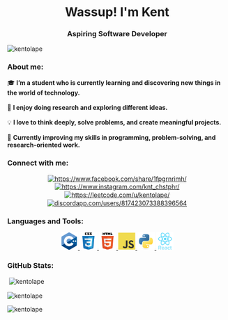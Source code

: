 <h1 align="center">Wassup! I'm Kent</h1>
<h3 align="center">Aspiring Software Developer</h3>
<p align="left"> <img src="https://komarev.com/ghpvc/?username=kentolape&label=Profile%20views&color=0e75b6&style=flat" alt="kentolape" /> </p>


<h3 align="left">About me:</h3>
🎓 <b>I’m a student who is currently learning and discovering new things in the world of technology.</b><br><br>🔎 <b>I enjoy doing research and exploring different ideas.</b><br><br>
 💡 <b> I love to think deeply, solve problems, and create meaningful projects.</b> <br><br>🌱 <b>Currently improving my skills in programming, problem-solving, and research-oriented work.</b>


<h3 align="left">Connect with me:</h3>
<p align="center">
<a href="https://fb.com/https://www.facebook.com/share/1fpgrnrimh/" target="blank"><img align="center" src="https://raw.githubusercontent.com/rahuldkjain/github-profile-readme-generator/master/src/images/icons/Social/facebook.svg" alt="https://www.facebook.com/share/1fpgrnrimh/" height="30" width="40" /></a>
<a href="https://instagram.com/https://www.instagram.com/knt_chstphr/" target="blank"><img align="center" src="https://raw.githubusercontent.com/rahuldkjain/github-profile-readme-generator/master/src/images/icons/Social/instagram.svg" alt="https://www.instagram.com/knt_chstphr/" height="30" width="40" /></a>
<a href="https://www.leetcode.com/https://leetcode.com/u/kentolape/" target="blank"><img align="center" src="https://raw.githubusercontent.com/rahuldkjain/github-profile-readme-generator/master/src/images/icons/Social/leet-code.svg" alt="https://leetcode.com/u/kentolape/" height="30" width="40" /></a>
<a href="https://discord.gg/discordapp.com/users/817423073388396564" target="blank"><img align="center" src="https://raw.githubusercontent.com/rahuldkjain/github-profile-readme-generator/master/src/images/icons/Social/discord.svg" alt="discordapp.com/users/817423073388396564" height="30" width="40" /></a>
</p>

<h3 align="left">Languages and Tools:</h3>
<p align="center"> <a href="https://www.w3schools.com/cpp/" target="_blank" rel="noreferrer"> <img src="https://raw.githubusercontent.com/devicons/devicon/master/icons/cplusplus/cplusplus-original.svg" alt="cplusplus" width="40" height="40"/> </a> <a href="https://www.w3schools.com/css/" target="_blank" rel="noreferrer"> <img src="https://raw.githubusercontent.com/devicons/devicon/master/icons/css3/css3-original-wordmark.svg" alt="css3" width="40" height="40"/> </a> <a href="https://www.w3.org/html/" target="_blank" rel="noreferrer"> <img src="https://raw.githubusercontent.com/devicons/devicon/master/icons/html5/html5-original-wordmark.svg" alt="html5" width="40" height="40"/> </a> <a href="https://developer.mozilla.org/en-US/docs/Web/JavaScript" target="_blank" rel="noreferrer"> <img src="https://raw.githubusercontent.com/devicons/devicon/master/icons/javascript/javascript-original.svg" alt="javascript" width="40" height="40"/> </a> <a href="https://www.python.org" target="_blank" rel="noreferrer"> <img src="https://raw.githubusercontent.com/devicons/devicon/master/icons/python/python-original.svg" alt="python" width="40" height="40"/> </a> <a href="https://reactjs.org/" target="_blank" rel="noreferrer"> <img src="https://raw.githubusercontent.com/devicons/devicon/master/icons/react/react-original-wordmark.svg" alt="react" width="40" height="40"/> </a> </p>

<h3 align="left">GitHub Stats:</h3>
<p>&nbsp;<img align="center" src="https://github-readme-stats.vercel.app/api?username=kentolape&show_icons=true&locale=en" alt="kentolape" /></p>

<p><img align="center" src="https://github-readme-streak-stats.herokuapp.com/?user=kentolape&" alt="kentolape" /></p>

<p><img align="left" src="https://github-readme-stats.vercel.app/api/top-langs?username=kentolape&show_icons=true&locale=en&layout=compact" alt="kentolape" /></p>


<!-- Proudly created with GPRM ( https://gprm.itsvg.in ) -->
